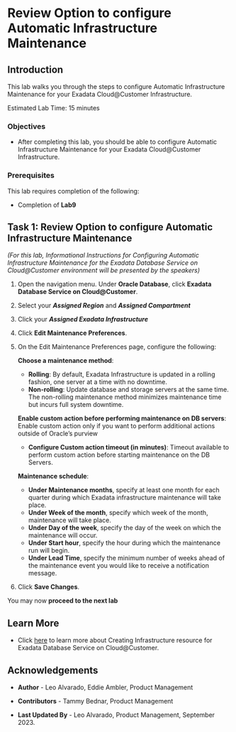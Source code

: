 


# Review Option to configure Automatic Infrastructure Maintenance


## Introduction

This lab walks you through the steps to configure Automatic Infrastructure Maintenance for your Exadata Cloud@Customer Infrastructure.

Estimated Lab Time: 15 minutes

<!-- Watch the video below for a quick walk-through of the lab.
[Create an Exadata Database Service on Cloud@Customer Infrastructure](youtube:DCrivNA5bs8)
-->
### Objectives

-   After completing this lab, you should be able to configure Automatic Infrastructure Maintenance for your Exadata Cloud@Customer Infrastructure.

### Prerequisites

This lab requires completion of the following:

* Completion of **Lab9**

## Task 1: Review Option to configure Automatic Infrastructure Maintenance

*(For this lab, Informational Instructions for Configuring Automatic Infrastructure Maintenance for the Exadata Database Service on Cloud@Customer environment will be presented by the speakers)*

1. Open the navigation menu. Under **Oracle Database**, click **Exadata Database Service on Cloud@Customer**.
   
2. Select your ***Assigned Region*** and ***Assigned Compartment*** 
   
3. Click your ***Assigned Exadata Infrastructure***

4. Click **Edit Maintenance Preferences**.

5. On the Edit Maintenance Preferences page, configure the following:

    **Choose a maintenance method**:

    * **Rolling**: By default, Exadata Infrastructure is updated in a rolling fashion, one server at a time with no downtime.
    * **Non-rolling**: Update database and storage servers at the same time. The non-rolling maintenance method minimizes maintenance time but incurs full system downtime.

    **Enable custom action before performing maintenance on DB servers**: Enable custom action only if you want to perform additional actions outside of Oracle’s purview

    * **Configure Custom action timeout (in minutes)**: Timeout available to perform custom action before starting maintenance on the DB Servers.
    
    **Maintenance schedule**:

    * **Under Maintenance months**, specify at least one month for each quarter during which Exadata infrastructure maintenance will take place. 
    * **Under Week of the month**, specify which week of the month, maintenance will take place. 
    * **Under Day of the week**, specify the day of the week on which the maintenance will occur.
    * **Under Start hour**, specify the hour during which the maintenance run will begin.
    * **Under Lead Time**, specify the minimum number of weeks ahead of the maintenance event you would like to receive a notification message.

6. Click **Save Changes**.

You may now **proceed to the next lab**

## Learn More

* Click [here](https://docs.oracle.com/en/engineered-systems/exadata-cloud-at-customer/ecccm/ecc-provisioning.html#GUID-4CB5B5E1-E853-4CA2-B43D-54CD18A8F28A) to learn more about Creating Infrastructure resource for Exadata Database Service on Cloud@Customer.

## Acknowledgements

* **Author** - Leo Alvarado, Eddie Ambler, Product Management

* **Contributors** - Tammy Bednar, Product Management

* **Last Updated By** - Leo Alvarado, Product Management, September 2023.
